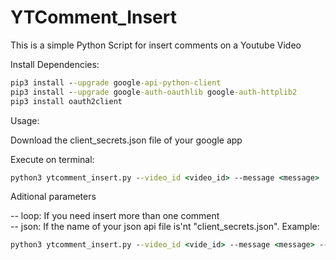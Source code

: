 # YTComment_Insert

This is a simple Python Script for insert comments on a Youtube Video

Install Dependencies:

```bat
pip3 install --upgrade google-api-python-client
pip3 install --upgrade google-auth-oauthlib google-auth-httplib2
pip3 install oauth2client
```

Usage:

Download the client_secrets.json file of your google app

Execute on terminal:

```bat
python3 ytcomment_insert.py --video_id <video_id> --message <message>
```
  
Aditional parameters

-- loop: If you need insert more than one comment<br>
-- json: If the name of your json api file is'nt "client_secrets.json". Example:

```bat
python3 ytcomment_insert.py --video_id <vide_id> --message <message> --json "key.json"
```
